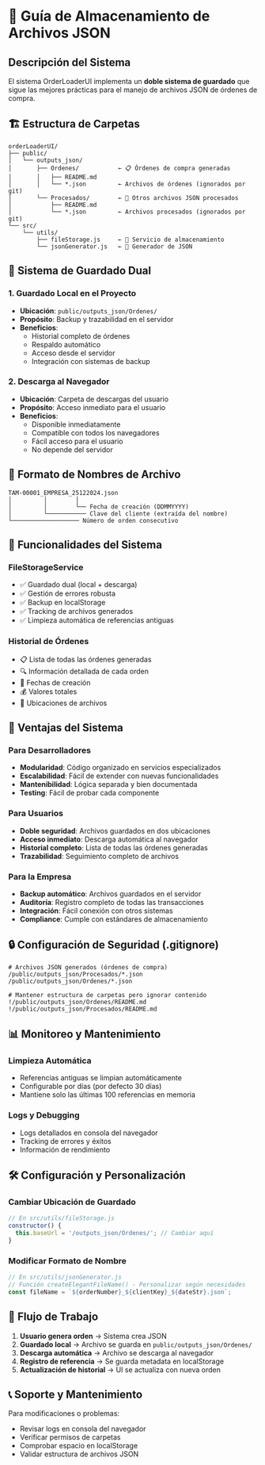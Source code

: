 # 📁 Guía de Almacenamiento de Archivos JSON

## Descripción del Sistema

El sistema OrderLoaderUI implementa un **doble sistema de guardado** que sigue las mejores prácticas para el manejo de archivos JSON de órdenes de compra.

## 🏗️ Estructura de Carpetas

```
orderLoaderUI/
├── public/
│   └── outputs_json/
│       ├── Ordenes/           ← 📋 Órdenes de compra generadas
│       │   ├── README.md
│       │   └── *.json         ← Archivos de órdenes (ignorados por git)
│       └── Procesados/        ← 📄 Otros archivos JSON procesados
│           ├── README.md
│           └── *.json         ← Archivos procesados (ignorados por git)
└── src/
    └── utils/
        ├── fileStorage.js     ← 💾 Servicio de almacenamiento
        └── jsonGenerator.js   ← 🔧 Generador de JSON
```

## 💾 Sistema de Guardado Dual

### 1. **Guardado Local en el Proyecto**
- **Ubicación**: `public/outputs_json/Ordenes/`
- **Propósito**: Backup y trazabilidad en el servidor
- **Beneficios**:
  - Historial completo de órdenes
  - Respaldo automático
  - Acceso desde el servidor
  - Integración con sistemas de backup

### 2. **Descarga al Navegador**
- **Ubicación**: Carpeta de descargas del usuario
- **Propósito**: Acceso inmediato para el usuario
- **Beneficios**:
  - Disponible inmediatamente
  - Compatible con todos los navegadores
  - Fácil acceso para el usuario
  - No depende del servidor

## 📝 Formato de Nombres de Archivo

```
TAM-00001_EMPRESA_25122024.json
│         │        │
│         │        └── Fecha de creación (DDMMYYYY)
│         └─────────── Clave del cliente (extraída del nombre)
└─────────────────── Número de orden consecutivo
```

## 🔧 Funcionalidades del Sistema

### **FileStorageService**
- ✅ Guardado dual (local + descarga)
- ✅ Gestión de errores robusta
- ✅ Backup en localStorage
- ✅ Tracking de archivos generados
- ✅ Limpieza automática de referencias antiguas

### **Historial de Órdenes**
- 📋 Lista de todas las órdenes generadas
- 🔍 Información detallada de cada orden
- 📅 Fechas de creación
- 💰 Valores totales
- 📁 Ubicaciones de archivos

## 🚀 Ventajas del Sistema

### **Para Desarrolladores**
- **Modularidad**: Código organizado en servicios especializados
- **Escalabilidad**: Fácil de extender con nuevas funcionalidades
- **Mantenibilidad**: Lógica separada y bien documentada
- **Testing**: Fácil de probar cada componente

### **Para Usuarios**
- **Doble seguridad**: Archivos guardados en dos ubicaciones
- **Acceso inmediato**: Descarga automática al navegador
- **Historial completo**: Lista de todas las órdenes generadas
- **Trazabilidad**: Seguimiento completo de archivos

### **Para la Empresa**
- **Backup automático**: Archivos guardados en el servidor
- **Auditoría**: Registro completo de todas las transacciones
- **Integración**: Fácil conexión con otros sistemas
- **Compliance**: Cumple con estándares de almacenamiento

## 🔒 Configuración de Seguridad (.gitignore)

```gitignore
# Archivos JSON generados (órdenes de compra)
/public/outputs_json/Procesados/*.json
/public/outputs_json/Ordenes/*.json

# Mantener estructura de carpetas pero ignorar contenido
!/public/outputs_json/Ordenes/README.md
!/public/outputs_json/Procesados/README.md
```

## 📊 Monitoreo y Mantenimiento

### **Limpieza Automática**
- Referencias antiguas se limpian automáticamente
- Configurable por días (por defecto 30 días)
- Mantiene solo las últimas 100 referencias en memoria

### **Logs y Debugging**
- Logs detallados en consola del navegador
- Tracking de errores y éxitos
- Información de rendimiento

## 🛠️ Configuración y Personalización

### **Cambiar Ubicación de Guardado**
```javascript
// En src/utils/fileStorage.js
constructor() {
  this.baseUrl = '/outputs_json/Ordenes/'; // Cambiar aquí
}
```

### **Modificar Formato de Nombre**
```javascript
// En src/utils/jsonGenerator.js
// Función createElegantFileName() - Personalizar según necesidades
const fileName = `${orderNumber}_${clientKey}_${dateStr}.json`;
```

## 🔄 Flujo de Trabajo

1. **Usuario genera orden** → Sistema crea JSON
2. **Guardado local** → Archivo se guarda en `public/outputs_json/Ordenes/`
3. **Descarga automática** → Archivo se descarga al navegador
4. **Registro de referencia** → Se guarda metadata en localStorage
5. **Actualización de historial** → UI se actualiza con nueva orden

## 📞 Soporte y Mantenimiento

Para modificaciones o problemas:
- Revisar logs en consola del navegador
- Verificar permisos de carpetas
- Comprobar espacio en localStorage
- Validar estructura de archivos JSON
